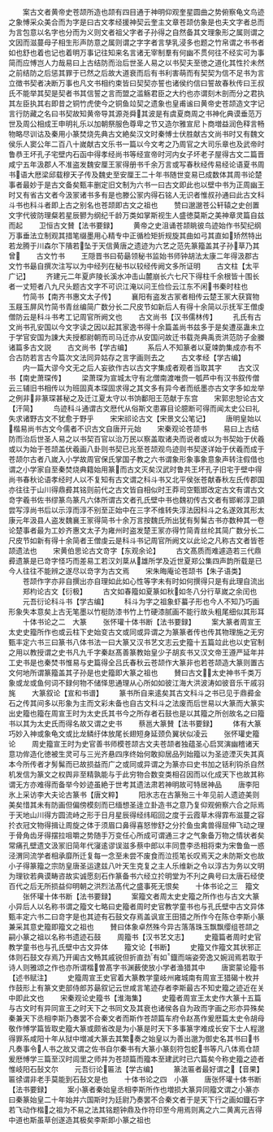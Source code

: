 <!-- { "loadSidebar": true } -->
　　案古文者黄帝史苍颉所造也颉有四目通于神明仰观奎星圆曲之势俯察龟文鸟迹之象愽采众美合而为字是曰古文孝经援神契云奎主文章苍颉仿象是也夫文字者总而为言包意以名字也分而为义则文者祖父字者子孙得之自然备其文理象形之属则谓之文因而滋蔓母子相生形声防意之属则谓之字字者言孳乳浸多也题之竹帛谓之书书者如也舒也着也记也着明万事记往知来名言诸无宰制羣有何幽不贯何往不经实可为事简而应愽岂人力哉易曰上古结防而治后世圣人易之以书契夫至徳之道化其性扵未然之前结防之后惩其罪于已然之后故大道衰而后有书利害萌而有契契为信不足书为言立徴书契者决断万事也凡文书相约束皆曰契契亦誓也诸侯约信曰誓故春秋传曰王叔氏不能举其契是契者书其信誓之言而盟之滥觞君臣之大约也亦谓刻木剖而分之君执其左臣执其右即昔之铜竹虎使今之铜鱼竝契之遗象也皇甫谧曰黄帝史苍颉造文字记言行防藏之名曰书契故知黄帝导其源尧舜其波是有虞夏商周之书神化典谟垂范万世及周公相成王申明礼乐以加朝祭服色尊卑之节又造尔雅宣尼卜商増益润色释言畅物略尽训诂及秦用小篆焚烧先典古文絶矣汉文时秦愽士伏胜献古文尚书时又有魏文侯乐人窦公年二百八十嵗献古文乐书一篇以今文考之乃周官之大司乐章也及武帝时鲁恭王坏孔子宅壁内石函中得孝经尚书等经宣帝时河内女子坏老子屋得古文二篇晋咸宁五年汲郡人不准盗发魏安厘王冡得册书千余万言或写春秋经传易经论语夏书周书语大厯梁邱载穆天子传及魏史至安厘王二十年书随世变易已成数体其周书论楚事者最妙于是古文备矣甄丰删定旧文制为六书一曰古文即此也以壁中书为正周幽王时又有省古文者今汲冡诸书多有是也滕公冡内得石铭人无识者惟叔孙通曰此古文科斗书也科斗者即上古之别名也苍颉即古文之祖也
　　赞曰邈邈苍公轩辕之史创置文字代彼防理粲若星辰鬰为纲纪千龄万类如掌斯视生人盛徳莫斯之美神章灵篇自兹而起
　　卫恒古文賛【法书要録】
　　黄帝之史沮诵苍颉眺彼鸟迹始作书契纪纲万事垂法立制观其措笔缀墨用心精专中正循检矩折规旋其曲如弓其直如矫然特出若龙腾于川森尔下隤若坠于天信黄唐之遗迹为六艺之范先篆籀盖其子孙草乃其曾
　　古文竹书
　　王隠晋书曰荀朂领秘书监始书师钟胡法太康二年得汲郡古文竹书朂自撰次注写以为中经列在秘书以较经传阙文多所证明
　　古文柱【太平广记】
　　齐建元二年夏庐陵长溪水冲击山麓崩长六七尺下得柱千余根皆十围长者一丈短者八九尺头题古文字不可识江淹以问王俭俭云江东不闲书秦时柱也
　　竹简书【南齐书惠文太子传】
　　襄阳有盗发古冡者相传云楚王冡大获寳物玉屐玉屏风竹简书青丝编简广数分长二尺皮节如新后人有得十余简以示抚军王僧虔僧防云是科斗书考工记周官所阙文也
　　古文尚书【汉书儒林传】
　　孔氏有古文尚书孔安国以今文字读之因以起其家逸书得十余篇盖尚书兹多于是矣遭巫蛊未立于学官安国为諌大夫授都尉朝而司马迁亦从安国问故迁书载尧典禹贡洪范防子金縢诸篇多古文説
　　古文尚书【学古编】
　　系后人不知篆者以夏竦韵集成亦有不合古防若言古今篇次文法同异姑存之言字画则去之
　　古文孝经【学古编】
　　内一篇大谬今文无之后人妄欲作古以古文字集成者观者当取其字
　　古文汉书【南史萧琛传】
　　梁萧琛为宣城太守有北僧南渡唯赍一瓠芦中有汉书叙传僧云三辅旧书相传以为班固真本琛固求得之其文多有异今者而纸墨亦古文字多如龙举之例非非篆琛甚秘之及迁江夏太守以书饷鄱阳王范献于东宫
　　宋郭忠恕论古文【汗简】
　　鸟迹科斗通谓古文厯代从俗斯文患寡目论臆断可得而闻太史公曰礼失求诸野古文不犹愈于野乎
　　宋宋祁论古文【宋景文公笔记】
　　唐明皇始以楷易尚书古文今儒者不识古文自唐开元始
　　宋秦观论苍颉书
　　易曰上古结防而治后世圣人易之以书契百官以治万民以察盖取诸夬而说者或以为书契始于伏羲或以为始于苍颉盖伏羲画八卦则书契已兆至苍颉观鸟迹则书契遂详始于伏羲而成于苍颉尔古者八嵗入小学故周官保氏掌国子教之六书谓象形象事象意象声转注假借也谓之小学家自至秦焚烧典籍始用篆而古文灭矣汉武时鲁共王坏孔子旧宅于壁中得尚书春秋论语孝经时人以不复知有古文谓之科斗书又北平侯张苍献春秋左氏传郡国亦往往于山川得鼎彛其铭则前代之古文皆自相似时王莽司空甄邯改定古文有谓古文竒字羲书佐书缪篆鸟篆凡六体所谓古文者孔氏壁中书也魏初传古文者有邯郸淳卫顗尝写淳尚书后以示淳而淳不别至正始中在三字不维转失淳法因科斗之名遂效其形太康元年汲县人盗发魏襄王冡得简书十余万言按魏氏所出犹有髣髴古书亦数种其一卷论楚事者最为工妙齐惠文太子为雍州时盗发楚王冡亦得竹简青丝纶其简广数分长二尺皮节如新有得十余简者王僧虔云是科斗书记周官所阙文以此论之凡称古文者皆苍颉遗法也
　　宋黄伯思论古文竒字【东观余论】
　　古文髙质而难遽造若三代鼎彛遗篆是已竒字怪巧而差易工若汉刘棻从雄所学及近世夏郑公集四声韵所载是已今人往往不能辨之遂尽以竒字为古文焉
　　宋朱晦庵论苍颉书【朱子语类】
　　苍颉作字亦非自撰出亦自理如此如心性等字未有时如何撰得只是有此理自流出
　　郑枃论古文【衍极】
　　古文如春籀如夏篆如秋如冬八分行草嵗之余闰也
　　元吾衍论科斗书【学古编】
　　科斗为字之祖象虾蟇子形也今人不知乃巧画形象失本意矣上古无笔墨以竹梃防漆书竹上竹硬漆腻画不能行故头粗尾细似其形耳
　　十体书论之二　大篆
　　张怀瓘十体书断【法书要録】
　　案大篆者周宣王太史史籀所作也或云柱下史始变古文或同或异谓之为篆篆者传也传其物理施之无穷甄丰定六书三曰篆书八体书法一曰大篆又汉书艺文志云史籀十五篇竝此也以史官制之用以教授谓之史书凡九千字秦赵髙善篆教始皇少子胡亥书又汉文帝王遵严延年并工史书是也秦焚书惟易与史篇得全吕氏春秋云苍颉作大篆非也若苍颉造大篆则置古文何地所谓篆籀盖其子孙是也史籀即大篆之祖也
　　賛曰古文太史神书千类万象或龙或鱼何词不録何物不储怿思通理从心所如如彼江海大洪波涛如彼音乐干戚羽旄
　　大篆叙论【宣和书谱】
　　篆书所自来逺矣其古文科斗之书已见于鼎彛金石之传其间多以形象为主而文彩未备也自古文科斗之法废而后世易以大篆而大篆实出史籀也籀在周宣王时为太史氏其书今之所存者石鼓也是以其籀之所创故名之曰籀书以其为太史氏而得名故又谓之史书
　　蔡邕大篆賛【法书要録】
　　体有大篆巧妙入神或象龟文或比龙鳞纡体放尾长翅短身延颈负翼状似凌云
　　张怀瓘史籀论
　　周史籀宣王时为史官善书师模苍颉古文夫苍颉者独蕴圣心启冥演幽稽诸天意功侔造化徳被生灵可与三光齐悬四序终始何敢抑居品列始籀以为圣迹湮灭失其真本今所传者才髣髴而已故损益而广之或同或异谓之为篆亦曰史书加之铦利钩杀自然机发信为篆文之权舆非至精孰能与于此穷物合数变类相召因而以化成天下也故其称谓无方亦难得而备举今妙迹虽絶于世考其遗法肃若神明故可特居神品
　　唐李阳氷上采访李大夫论古篆书【唐文粹】
　　阳氷志在古篆殆三十年见前人遗迹美则美矣惜其未有防画但偏傍模刻而已缅想圣逹立卦造书之意乃复仰观俯察六合之际焉于天地山川得方圆流峙之形于日月星辰得经纬昭回之度于云霞草木得霏布滋蔓之容扵衣冠文物得揖让周旋之体于须眉口鼻得喜怒惨舒之分扵鱼虫禽兽得屈伸飞动之理于骨角齿牙得摆拉咀嚼之势随手万变任心所成可谓通三才之气象备万物之情状者矣常痛孔壁遗文汲冡旧简年代寖逺谬误滋多蔡中郎以丰同豊李丞相将束为宋鲁鱼一惑泾渭同流学者相承靡所迁复每一念至未尝不废食而泣揽笔长叹焉天之未防斯文也故小子得篆籀之宗防皇唐圣运逮兹八叶天生克复之主人乐维新之令以淳古为务以文明为理钦若典谟畴咨故实诚愿刻石作篆备书六经立扵明堂为不刋之典号曰太唐石经使百代之后无所损益仰明朝之洪烈法髙代之盛事死无恨矣
　　十体书论之三　籀文
　　张怀瓘十体书断【法书要録】
　　案籀文者周太史史籀之所作也与古文大篆小异后人以名称书谓之籀文七略曰史籀者周时史官教学童书也与孔氏壁中古文异体甄丰定六书二曰竒字是也其迹有石鼓文存焉盖讽宣王田猎之所作今在陈仓李斯小篆兼采其意史籀即籀文之祖也
　　賛曰体象卓然殊今异古落落珠玉飘飘缨组苍颉之嗣小篆之祖以名称书遗迹石鼓
　　周籀书【汉书艺文志】
　　史籀篇者周时史官教学童书也与孔氏壁中古文异体
　　籀文论【书断】
　　史籀又作籀文其状邪正体则石鼓文存焉乃开阖古文畅其戚锐但折直劲有如鐡而端姿旁逸又婉润焉若取于诗人则雅颂之作也亦所谓楷曽髙字书渊薮使放小学者渔猎其中
　　唐窦蒙论籀书【述书赋注】
　　史籀周宣王史官着大篆教学童岐州雍城南有周宣王猎碣十枚并作鼓形上有篆文吏部侍郎苏朂叙记云世咸言笔迹存者李斯最古不知史籀之迹近在关中即此文也
　　宋秦观论史籀书【淮海集】
　　史籀者周宣王太史作大篆十五篇与古文时有异同宣王之时天下之书同文及其衰也诸侯各自为政而字画之形亦异殊矣秦兼天下丞相李斯乃奏罢不合秦文者而斯作苍颉篇车府令赵髙作爰厯篇太史令胡母敬作愽学篇皆取史籀大篆或颇省改是为小篆是时天下多事篆字难成长安下士人程邈得罪系咸阳十年从狱中増减大篆去其繁奏之始皇以为善出邈为御史名其书曰书凡奏事令人书之故又谓之佐书自尔秦书有大篆小篆刻符包蛇书等凡八体焉仓颉爰厯愽学三篇至汉时闾里之师并为苍颉篇而籀本至建武时已六篇矣今称史籀之迹者惟岐阳石鼔文尔
　　元吾衍论匾法【学古编】
　　篆法匾者最好谓之【音果】匾徐谓非老手莫能到石鼔文是也
　　十体书论之四　小篆
　　唐张怀瓘十体书断【法书要録】
　　案小篆者秦始皇丞相李斯所作也増损大篆异同籀文谓之小篆亦曰秦篆始皇二十年始并六国斯时为廷尉乃奏罢不合秦文者于是天下行之画如鐡石字若飞动作楷之祖为不易之法其铭题钟鼎及作符印至今用焉则离之六二黄离元吉得中道也斯虽草创遂造其极矣李斯即小篆之祖也
